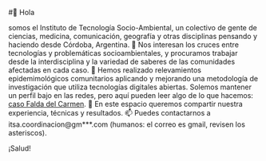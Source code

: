 #👋 Hola

somos el Instituto de Tecnología Socio-Ambiental, un colectivo de gente de ciencias, medicina, comunicación, geografía y otras disciplinas pensando y haciendo desde Córdoba, Argentina.
👀 Nos interesan los cruces entre tecnologías y problemáticas socioambientales, y procuramos trabajar desde la interdisciplina y la variedad de saberes de las comunidades afectadas en cada caso.
🌱 Hemos realizado relevamientos epidemimológicos comunitarios aplicando y mejorando una metodología de investigación que utiliza tecnologías digitales abiertas. Solemos mantener un perfil bajo en las redes, pero aquí pueden leer algo de lo que hacemos: [caso Falda del Carmen](https://agenciatierraviva.com.ar/instrucciones-para-reclamar-una-zona-de-resguardo-ambiental-la-experiencia-de-falda-del-carmen/).
💞️ En este espacio queremos compartir nuestra experiencia, técnicas y resultados.
📫 Puedes contactarnos a itsa.coordinacion@gm***.com (humanos: el correo es gmail, revisen los asteriscos).

¡Salud!
